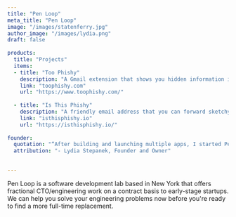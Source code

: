 ```yaml
---
title: "Pen Loop"
meta_title: "Pen Loop"
image: "/images/statenferry.jpg"
author_image: "/images/lydia.png"
draft: false
  
products:
  title: "Projects"
  items:
  - title: "Too Phishy"
    description: "A Gmail extension that shows you hidden information in the emails you receive, like which country they're sent from and who last edited the attachment files."
    link: "toophishy.com"
    url: "https://www.toophishy.com/"
      
  - title: "Is This Phishy"
    description: "A friendly email address that you can forward sketchy emails to (for free), and you’ll get a response telling you whether the email is a phishing scam."
    link: "isthisphishy.io"
    url: "https://isthisphishy.io/"
    
founder:
  quotation: "“After building and launching multiple apps, I started Pen Loop to help companies build + design new features, like implementing better data architecture. My specialty is databases, DevOps, and building scalable systems that are meticulously documented, rigorously tested, and seamlessly integrated into a robust CI/CD pipeline. That way, when engineers join or leave your team, there is a sane codebase in place for them to hit the ground running.”"
  attribution: "- Lydia Stepanek, Founder and Owner"
  

---
```


Pen Loop is a software development lab based in New York that offers fractional CTO/engineering work on a contract basis to early-stage startups. We can help you solve your engineering problems now before you're ready to find a more full-time replacement.
